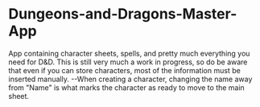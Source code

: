 # Dungeons-and-Dragons-Master-App

App containing character sheets, spells, and pretty much everything you need for D&D.
This is still very much a work in progress, so do be aware that even if you can store characters, most of the information must be inserted manually.
--When creating a character, changing the name away from "Name" is what marks the character as ready to move to the main sheet.
